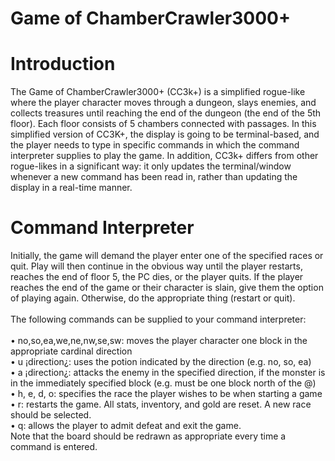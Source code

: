 # Game of ChamberCrawler3000+
# Introduction
The Game of ChamberCrawler3000+ (CC3k+) is a simplified rogue-like where the player character moves through a dungeon, slays enemies, and collects treasures until reaching the end of the dungeon (the end of the 5th floor). Each floor consists of 5 chambers connected with passages. In this simplified version of CC3K+, the display is going to be terminal-based, and the player needs to type in specific commands in which the command interpreter supplies to play the game. In addition, CC3k+ differs from other rogue-likes in a significant way: it only updates the terminal/window whenever a new command has been read in, rather than updating the display in a real-time manner. 

# Command Interpreter
Initially, the game will demand the player enter one of the specified races or quit. Play will then continue in the obvious way
until the player restarts, reaches the end of floor 5, the PC dies, or the player quits. If the player reaches the end of the game
or their character is slain, give them the option of playing again. Otherwise, do the appropriate thing (restart or quit).
<br>
<br>
The following commands can be supplied to your command interpreter:
<br>
<br>
• no,so,ea,we,ne,nw,se,sw: moves the player character one block in the appropriate cardinal direction
<br>
• u ¡direction¿: uses the potion indicated by the direction (e.g. no, so, ea)
<br>
• a ¡direction¿: attacks the enemy in the specified direction, if the monster is in the immediately specified block (e.g.
must be one block north of the @)
<br>
• h, e, d, o: specifies the race the player wishes to be when starting a game
<br>
• r: restarts the game. All stats, inventory, and gold are reset. A new race should be selected.
<br>
• q: allows the player to admit defeat and exit the game.
<br>
Note that the board should be redrawn as appropriate every time a command is entered.
